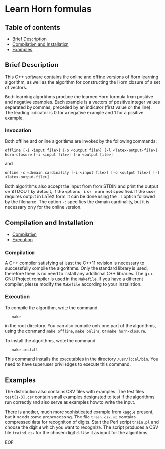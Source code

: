 # Learn Horn formulas
				   
## Table of contents

* [Brief Description](#brief-description)
* [Compilation and Installation](#compilation-and-installation)
* [Examples](#examples)


## Brief Description

This C++ software contains the online and offline versions of Horn
learning algorithm, as well as the algorithm for constructing the Horn
closure of a set of vectors.

Both learning algorithms produce the learned Horn formula from
positive and negative examples. Each example is a vectors of positive
integer values separated by commas, preceded by an indicator (first
value on the line). The leading indicator is 0 for a negative example
and 1 for a positive example.

### Invocation

Both offline and online algorithms are invoked by the following
commands:

	offline [-i <input file>] [-o <output file>] [-l <latex-output-file>]
	horn-closure [-i <input file>] [-o <output file>]

and

	online -c <domain cardinality [-i <input file>] [-o <output file>] [-l <latex-output-file>]

Both algorithms also accept the input from from STDIN and print the
output on STDOUT by default, if the options `-i` or `-o` are not
specified. If the user requires output in LaTeX form, it can be done
using the `-l` option followed by the filename. The option `-c`
specifies the domain cardinality, but it is necessary only for the
online version.

## Compilation and Installation
* [Compilation](#compilation)
* [Execution](#execution)

### Compilation

A C++ compiler satisfying at least the C++11 revision is necessary to
successfully compile the algorithms. Only the standard library is
used, therefore there is no need to install any additional C++
libraries.  The g++ GNU Project compiler is used in the `Makefile`. If
you have a different compiler, please modify the `Makefile` according
to your installation.

### Execution

To compile the algorithm, write the command
```Makefile
   make
```
in the root directory. You can also compile only one part of the
algorithms, using the command `make offline`, `make online`, or `make
horn-closure`.

To install the algorithms, write the command
```Makefile
   make install
```
This command installs the executables in the directory
`/usr/local/bin`. You need to have superuser priviledges to execute
this command.

## Examples

The distribution also contains CSV files with examples. The test files
`test[1-3].csv` contain small examples designated to test if the
algorithms run correctly and also serve as examples how to write the
input.

There is another, much more sophisticated example from `kaggle`
present, but it needs some preprocessing. The file `train.csv.xz`
contains compressed data for recognition of digits. Start the Perl
script `train.pl` and choose the digit `d` which you want to
recognize. The script produces a CSV file `traind.csv` for the chosen
digit `d`. Use it as input for the algorithms.


EOF
